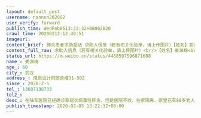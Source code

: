 ```yaml
---
layout: default_post
username: nannnn202002
user_verify: forward
publish_time: WedFeb0513:22:32+08002020
crawl_time: 20200212-12:40:51
imageurl: 
content_brief: 肺炎患者求助超话 求助人信息（若有相关化验单，请上传图片）【姓名】娄渊梅【年龄】60【所在城市】武汉【所在小区、社区】煤炭设计院宿舍楼31-502【患病时间】2020-2-5【联系方式】13607138733【其他紧急联系人】【病情描述】 在陆军医院已经确诊新冠状病毒性肝炎，但是医院不收，在家隔 ...全文
content_full_raw: 求助人信息（若有相关化验单，请上传图片）<br/>【姓名】娄渊梅<br/>【年龄】60<br/>【所在城市】武汉<br/>【所在小区、社区】煤炭设计院宿舍楼31-502<br/>【患病时间】2020-2-5<br/>【联系方式】13607138733<br/>【其他紧急联系人】<br/>【病情描述】在陆军医院已经确诊新冠状病毒性肝炎，但是医院不收，在家隔离，家里已有88岁老人感染发烧
status_url: https://m.weibo.cn/status/4468597596871608
name_: 娄渊梅
age_: 60
city_: 武汉
address_: 煤炭设计院宿舍楼31-502
since_: 2020-2-5
tel_: 13607138733
tel2_: 
desc_: 在陆军医院已经确诊新冠状病毒性肝炎，但是医院不收，在家隔离，家里已有88岁老人感染发烧
publish_timestamp: 2020-02-05 13:22:32+08:00
---
```

